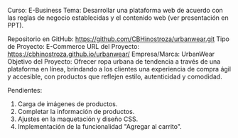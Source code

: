 Curso: E-Business
Tema: Desarrollar una plataforma web de acuerdo con las reglas de negocio establecidas y el contenido web (ver presentación en PPT).

Repositorio en GitHub: https://github.com/CBHinostroza/urbanwear.git
Tipo de Proyecto: E-Commerce
URL del Proyecto: https://cbhinostroza.github.io/urbanwear/
Empresa/Marca: UrbanWear
Objetivo del Proyecto: Ofrecer ropa urbana de tendencia a través de una plataforma en línea, brindando a los clientes una experiencia de compra ágil y accesible, con productos que reflejen estilo, autenticidad y comodidad.

Pendientes:

1.	Carga de imágenes de productos.
2.	Completar la información de productos.
3.	Ajustes en la maquetación y diseño CSS.
4.	Implementación de la funcionalidad "Agregar al carrito".
